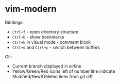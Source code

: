 # vim-modern

Bindings: 
* `Ctrl+f` - open directory structure
* `Ctrl+b` - show bookmarks
* `Ctrl+k` in visual mode - comment block
* `Ctrl+o` and `Ctrl+p` - switch between buffers

Git:
* Current branch displayed in airline
* Yellow/Green/Red icons left of number line indicate Modified/New/Deleted lines from git diff
